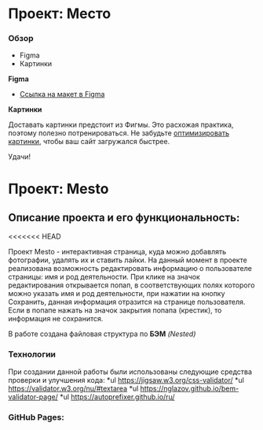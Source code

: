 # Проект: Место

### Обзор

* Figma
* Картинки

**Figma**

* [Ссылка на макет в Figma](https://www.figma.com/file/2cn9N9jSkmxD84oJik7xL7/JavaScript.-Sprint-4?node-id=0%3A1)

**Картинки**

Доставать картинки предстоит из Фигмы. Это расхожая практика, поэтому полезно потренироваться.
Не забудьте [оптимизировать картинки](https://tinypng.com/), чтобы ваш сайт загружался быстрее.

Удачи!


# Проект: Mesto

## Описание проекта и его функциональность:
<<<<<<< HEAD

Проект Mesto - интерактивная страница, куда можно добавлять фотографии, удалять их и ставить лайки.
На данный момент в проекте реализована возможность редактировать информацию о пользователе страницы: имя и род деятельности.
При клике на значок редактирования открывается попап, в соответствующих полях которого можно указать имя и род деятельности, при нажатии на кнопку Сохранить, данная информация отразится на странице пользователя. Если в попапе нажать на значок закрытия попапа (крестик), то информация не сохранится.

В работе сoздана файловая структура по **БЭМ** *(Nested)*

### Технологии
При создании данной работы были использованы следующие средства проверки и улучшения кода:
*ul  https://jigsaw.w3.org/css-validator/
*ul  https://validator.w3.org/nu/#textarea
*ul  https://nglazov.github.io/bem-validator-page/
*ul  https://autoprefixer.github.io/ru/

### GitHub Pages:
